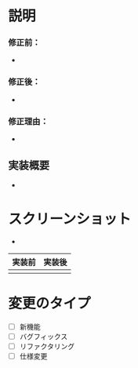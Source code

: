 # 説明



### 修正前：
-

### 修正後：
- 

### 修正理由：
-

## 実装概要
- 


# スクリーンショット
- 
| 実装前 | 実装後 |
| ------------- | ------------- |
|  |   |

# 変更のタイプ
- [ ] 新機能
- [ ] バグフィックス
- [ ] リファクタリング
- [ ] 仕様変更
